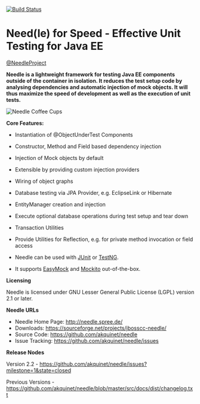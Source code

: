 [![Build Status](https://needle.ci.cloudbees.com/job/Needle/badge/icon)](https://needle.ci.cloudbees.com/job/Needle/)

Need(le) for Speed - Effective Unit Testing for Java EE
================================
[@NeedleProject](https://twitter.com/NeedleProject)

**Needle is a lightweight framework for testing Java EE components outside of the
container in isolation. It reduces the test setup code by analysing dependencies and
automatic injection of mock objects. It will thus maximize the speed of development
as well as the execution of unit tests.**

![Needle Coffee Cups](http://needle.spree.de/public/images/needle-coffeecups-380px.jpg)


**Core Features:**

* Instantiation of @ObjectUnderTest Components
* Constructor, Method and Field based dependency injection
* Injection of Mock objects by default
* Extensible by providing custom injection providers
* Wiring of object graphs

* Database testing via JPA Provider, e.g. EclipseLink or Hibernate
* EntityManager creation and injection
* Execute optional database operations during test setup and tear down
* Transaction Utilities

* Provide Utilities for Reflection, e.g. for private method invocation or field access

* Needle can be used with [JUnit](http://www.junit.org/) or [TestNG](http://testng.org/).
* It supports [EasyMock](http://www.easymock.org/) and [Mockito](http://code.google.com/p/mockito/) out-of-the-box.



**Licensing**

Needle is licensed under GNU Lesser General Public License (LGPL) version 2.1 or later.


**Needle URLs**

* Needle Home Page:	http://needle.spree.de/
* Downloads:				https://sourceforge.net/projects/jbosscc-needle/
* Source Code:			https://github.com/akquinet/needle
* Issue Tracking:			https://github.com/akquinet/needle/issues

**Release Nodes**

Version 2.2 - https://github.com/akquinet/needle/issues?milestone=1&state=closed

Previous Versions - https://github.com/akquinet/needle/blob/master/src/docs/dist/changelog.txt

